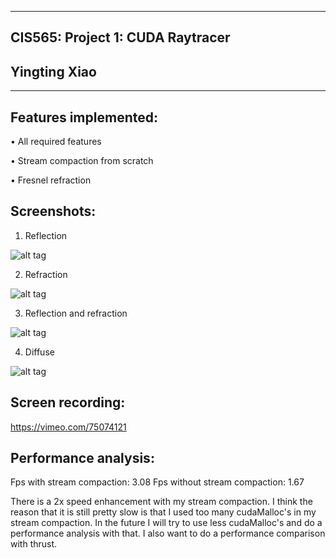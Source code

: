 -------------------------------------------------------------------------------
CIS565: Project 1: CUDA Raytracer
-------------------------------------------------------------------------------
Yingting Xiao
-------------------------------------------------------------------------------

-------------------------------------------------------------------------------
Features implemented:
-------------------------------------------------------------------------------

• All required features

• Stream compaction from scratch

• Fresnel refraction


Screenshots:
-------------------------------------------------------------------------------

1) Reflection

![alt tag](https://raw.github.com/YingtingXiao/Project2-PathTracer/master/screenshots/reflection.PNG)

2) Refraction

![alt tag](https://raw.github.com/YingtingXiao/Project2-PathTracer/master/screenshots/refraction.PNG)

3) Reflection and refraction

![alt tag](https://raw.github.com/YingtingXiao/Project2-PathTracer/master/screenshots/reflection_refraction.PNG)
       
4) Diffuse

![alt tag](https://raw.github.com/YingtingXiao/Project2-PathTracer/master/screenshots/diffuse.PNG)


Screen recording:
-------------------------------------------------------------------------------

https://vimeo.com/75074121


Performance analysis:
-------------------------------------------------------------------------------

Fps with stream compaction: 3.08
Fps without stream compaction: 1.67

There is a 2x speed enhancement with my stream compaction. I think the reason that it is still pretty slow is that I used too many cudaMalloc's in my stream compaction. In the future I will try to use less cudaMalloc's and do a performance analysis with that. I also want to do a performance comparison with thrust.